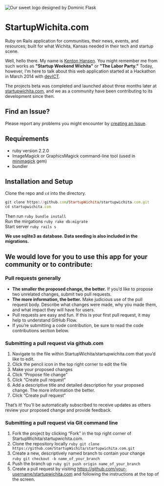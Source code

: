  ![Our sweet logo designed by Dominic Flask](http://www.startupwichita.com/assets/tophandlogo-02-4bd31d8d294b67de4cc32b2c5141d6a9.png?style="align:center")
# StartupWichita.com
Ruby on Rails application for communities, their news, events, and resources; built for what Wichita, Kansas needed in their tech and startup scene.

Well, hello there. My name is [Kenton Hansen](http://startupwichita.com/profile/kenton-hansen). You might remember me from such works as **"Startup Weekend Wichita"** or **"The Labor Party."** Today, however, I'm here to talk about this web application started at a Hackathon in March 2014 with [devICT](http://devict.org).

The projects beta was completed and launched about three months later at [startupwichita.com](http://startupwichita.com), and we as a community have been contributing to its development since then.

## Find an Issue?
Please report any problems you might encounter by [creating an Issue](https://github.com/StartupWichita/startupwichita.com/issues).

## Requirements

- ruby version 2.2.0
- ImageMagick or GraphicsMagick command-line tool (used in
  [minimagick](https://github.com/minimagick/minimagick) gem)
- bundler

## Installation and Setup

Clone the repo and `cd` into the directory.
```ruby
git clone https://github.com/StartupWichita/startupwichita.com.git
cd startupwichita.com
```
Then run ```ruby bundle install ```<br>
Run the mirgations ``` ruby rake db:migrate ```<br>
Start server ``` ruby rails s ```

**We use sqlite3 as database. Data seeding is also included in the migrations.**

## We would love for you to use this app for your community or to contribute:

### Pull requests generally

 - **The smaller the proposed change, the better.** If you’d like to propose two unrelated changes, submit two pull requests.
 - **The more information, the better.** Make judicious use of the pull request body. Describe what changes were made, why you made them, and what impact they will have for users.
 - Pull requests are easy and fun. If this is your first pull request, it may help to understand GitHub Flow.
 - If you’re submitting a code contribution, be sure to read the code contributions section below.

 ### Submitting a pull request via github.com
 1. Navigate to the file within StartupWichita/startupwichita.com that you’d like to edit.
 2. Click the pencil icon in the top right corner to edit the file
 3. Make your proposed changes
 4. Click “Propose file change”
 5. Click “Create pull request”
 6. Add a descriptive title and detailed description for your proposed change. The more information the better.
 7. Click “Create pull request”

 That’s it! You’ll be automatically subscribed to receive updates as others review your proposed change and provide feedback.

 ### Submitting a pull request via Git command line
 1. Fork the project by clicking “Fork” in the top right corner of StartupWichita/startupwichita.com.
 2. Clone the repository locally ```ruby git clone https://github.com/StartupWichita/startupwichita.com.git```
 3. Create a new, descriptively named branch to contain your change <br> ``` ruby git checkout -b name_of_your_branch ```
 4. Push the branch up ```ruby git push origin name_of_your_branch ```
 5. Create a pull request by visiting https://github.com/your-username/startupwichita.com and following the instructions at the top of the screen.
